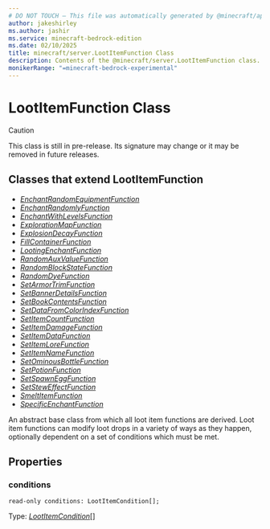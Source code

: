 ```yaml
---
# DO NOT TOUCH — This file was automatically generated by @minecraft/api-docs-generator, to report problems file an issue at https://github.com/Mojang/minecraft-scripting-libraries
author: jakeshirley
ms.author: jashir
ms.service: minecraft-bedrock-edition
ms.date: 02/10/2025
title: minecraft/server.LootItemFunction Class
description: Contents of the @minecraft/server.LootItemFunction class.
monikerRange: "=minecraft-bedrock-experimental"
---
```

# LootItemFunction Class

> [!CAUTION]
> This class is still in pre-release.  Its signature may change or it may be removed in future releases.

## Classes that extend LootItemFunction
- [*EnchantRandomEquipmentFunction*](EnchantRandomEquipmentFunction.md)
- [*EnchantRandomlyFunction*](EnchantRandomlyFunction.md)
- [*EnchantWithLevelsFunction*](EnchantWithLevelsFunction.md)
- [*ExplorationMapFunction*](ExplorationMapFunction.md)
- [*ExplosionDecayFunction*](ExplosionDecayFunction.md)
- [*FillContainerFunction*](FillContainerFunction.md)
- [*LootingEnchantFunction*](LootingEnchantFunction.md)
- [*RandomAuxValueFunction*](RandomAuxValueFunction.md)
- [*RandomBlockStateFunction*](RandomBlockStateFunction.md)
- [*RandomDyeFunction*](RandomDyeFunction.md)
- [*SetArmorTrimFunction*](SetArmorTrimFunction.md)
- [*SetBannerDetailsFunction*](SetBannerDetailsFunction.md)
- [*SetBookContentsFunction*](SetBookContentsFunction.md)
- [*SetDataFromColorIndexFunction*](SetDataFromColorIndexFunction.md)
- [*SetItemCountFunction*](SetItemCountFunction.md)
- [*SetItemDamageFunction*](SetItemDamageFunction.md)
- [*SetItemDataFunction*](SetItemDataFunction.md)
- [*SetItemLoreFunction*](SetItemLoreFunction.md)
- [*SetItemNameFunction*](SetItemNameFunction.md)
- [*SetOminousBottleFunction*](SetOminousBottleFunction.md)
- [*SetPotionFunction*](SetPotionFunction.md)
- [*SetSpawnEggFunction*](SetSpawnEggFunction.md)
- [*SetStewEffectFunction*](SetStewEffectFunction.md)
- [*SmeltItemFunction*](SmeltItemFunction.md)
- [*SpecificEnchantFunction*](SpecificEnchantFunction.md)

An abstract base class from which all loot item functions are derived. Loot item functions can modify loot drops in a variety of ways as they happen, optionally dependent on a set of conditions which must be met.

## Properties

### **conditions**
`read-only conditions: LootItemCondition[];`

Type: [*LootItemCondition*](LootItemCondition.md)[]
